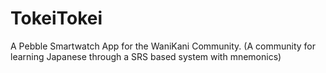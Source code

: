 # TokeiTokei
A Pebble Smartwatch App for the WaniKani Community. (A community for learning Japanese through a SRS based system with mnemonics)
